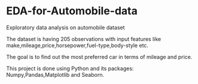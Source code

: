 # EDA-for-Automobile-data
Exploratory data analysis on automobile dataset


The dataset is having 205 observations with input features like make,mileage,price,horsepower,fuel-type,body-style etc.

The goal is to find out the most preferred car in terms of mileage and price.

This project is done using Python and its packages: Numpy,Pandas,Matplotlib and Seaborn.
